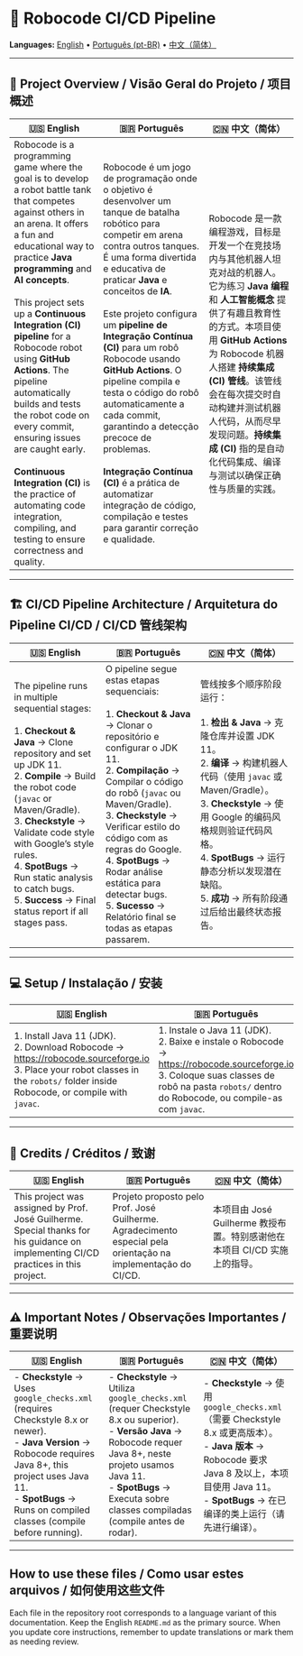 # 🤖 Robocode CI/CD Pipeline

**Languages:** [English](README.md) • [Português (pt-BR)](README.pt-BR.md) • [中文（简体）](README.zh-CN.md)

---

## 📌 Project Overview / Visão Geral do Projeto / 项目概述

| 🇺🇸 English | 🇧🇷 Português | 🇨🇳 中文（简体） |
|---|---|---|
| Robocode is a programming game where the goal is to develop a robot battle tank that competes against others in an arena. It offers a fun and educational way to practice **Java programming** and **AI concepts**.<br><br>This project sets up a **Continuous Integration (CI) pipeline** for a Robocode robot using **GitHub Actions**. The pipeline automatically builds and tests the robot code on every commit, ensuring issues are caught early.<br><br>**Continuous Integration (CI)** is the practice of automating code integration, compiling, and testing to ensure correctness and quality. | Robocode é um jogo de programação onde o objetivo é desenvolver um tanque de batalha robótico para competir em arena contra outros tanques. É uma forma divertida e educativa de praticar **Java** e conceitos de **IA**.<br><br>Este projeto configura um **pipeline de Integração Contínua (CI)** para um robô Robocode usando **GitHub Actions**. O pipeline compila e testa o código do robô automaticamente a cada commit, garantindo a detecção precoce de problemas.<br><br>**Integração Contínua (CI)** é a prática de automatizar integração de código, compilação e testes para garantir correção e qualidade. | Robocode 是一款编程游戏，目标是开发一个在竞技场内与其他机器人坦克对战的机器人。它为练习 **Java 编程** 和 **人工智能概念** 提供了有趣且教育性的方式。本项目使用 **GitHub Actions** 为 Robocode 机器人搭建 **持续集成 (CI) 管线**。该管线会在每次提交时自动构建并测试机器人代码，从而尽早发现问题。**持续集成 (CI)** 指的是自动化代码集成、编译与测试以确保正确性与质量的实践。 |

---

## 🏗️ CI/CD Pipeline Architecture / Arquitetura do Pipeline CI/CD / CI/CD 管线架构

| 🇺🇸 English | 🇧🇷 Português | 🇨🇳 中文（简体） |
|---|---|---|
| The pipeline runs in multiple sequential stages:<br><br>1. **Checkout & Java** → Clone repository and set up JDK 11.<br>2. **Compile** → Build the robot code (`javac` or Maven/Gradle).<br>3. **Checkstyle** → Validate code style with Google’s style rules.<br>4. **SpotBugs** → Run static analysis to catch bugs.<br>5. **Success** → Final status report if all stages pass. | O pipeline segue estas etapas sequenciais:<br><br>1. **Checkout & Java** → Clonar o repositório e configurar o JDK 11.<br>2. **Compilação** → Compilar o código do robô (`javac` ou Maven/Gradle).<br>3. **Checkstyle** → Verificar estilo do código com as regras do Google.<br>4. **SpotBugs** → Rodar análise estática para detectar bugs.<br>5. **Sucesso** → Relatório final se todas as etapas passarem. | 管线按多个顺序阶段运行：<br><br>1. **检出 & Java** → 克隆仓库并设置 JDK 11。<br>2. **编译** → 构建机器人代码（使用 `javac` 或 Maven/Gradle）。<br>3. **Checkstyle** → 使用 Google 的编码风格规则验证代码风格。<br>4. **SpotBugs** → 运行静态分析以发现潜在缺陷。<br>5. **成功** → 所有阶段通过后给出最终状态报告。 |

---

## 💻 Setup / Instalação / 安装

| 🇺🇸 English | 🇧🇷 Português | 🇨🇳 中文（简体） |
|---|---|---|
| 1. Install Java 11 (JDK).<br>2. Download Robocode → https://robocode.sourceforge.io<br>3. Place your robot classes in the `robots/` folder inside Robocode, or compile with `javac`. | 1. Instale o Java 11 (JDK).<br>2. Baixe e instale o Robocode → https://robocode.sourceforge.io<br>3. Coloque suas classes de robô na pasta `robots/` dentro do Robocode, ou compile-as com `javac`. | 1. 安装 Java 11（JDK）。<br>2. 下载 Robocode → https://robocode.sourceforge.io<br>3. 将你的机器人类放入 Robocode 的 `robots/` 文件夹，或使用 `javac` 进行编译。 |

---

## 🙌 Credits / Créditos / 致谢

| 🇺🇸 English | 🇧🇷 Português | 🇨🇳 中文（简体） |
|---|---|---|
| This project was assigned by Prof. José Guilherme.<br>Special thanks for his guidance on implementing CI/CD practices in this project. | Projeto proposto pelo Prof. José Guilherme.<br>Agradecimento especial pela orientação na implementação do CI/CD. | 本项目由 José Guilherme 教授布置。特别感谢他在本项目 CI/CD 实施上的指导。 |

---

## ⚠️ Important Notes / Observações Importantes / 重要说明

| 🇺🇸 English | 🇧🇷 Português | 🇨🇳 中文（简体） |
|---|---|---|
| - **Checkstyle** → Uses `google_checks.xml` (requires Checkstyle 8.x or newer).<br>- **Java Version** → Robocode requires Java 8+, this project uses Java 11.<br>- **SpotBugs** → Runs on compiled classes (compile before running). | - **Checkstyle** → Utiliza `google_checks.xml` (requer Checkstyle 8.x ou superior).<br>- **Versão Java** → Robocode requer Java 8+, neste projeto usamos Java 11.<br>- **SpotBugs** → Executa sobre classes compiladas (compile antes de rodar). | - **Checkstyle** → 使用 `google_checks.xml`（需要 Checkstyle 8.x 或更高版本）。<br>- **Java 版本** → Robocode 要求 Java 8 及以上，本项目使用 Java 11。<br>- **SpotBugs** → 在已编译的类上运行（请先进行编译）。 |

---

## How to use these files / Como usar estes arquivos / 如何使用这些文件

Each file in the repository root corresponds to a language variant of this documentation. Keep the English `README.md` as the primary source. When you update core instructions, remember to update translations or mark them as needing review.
